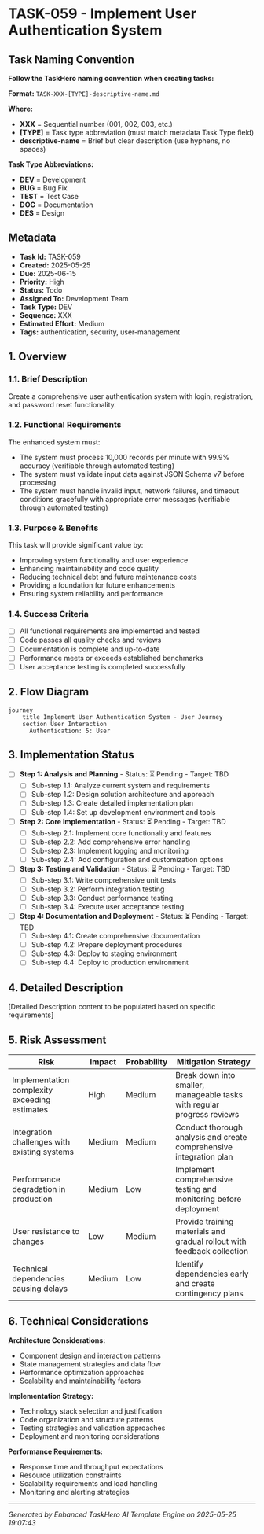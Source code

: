# TASK-059 - Implement User Authentication System

## Task Naming Convention
**Follow the TaskHero naming convention when creating tasks:**

**Format:** `TASK-XXX-[TYPE]-descriptive-name.md`

**Where:**
- **XXX** = Sequential number (001, 002, 003, etc.)
- **[TYPE]** = Task type abbreviation (must match metadata Task Type field)
- **descriptive-name** = Brief but clear description (use hyphens, no spaces)

**Task Type Abbreviations:**
- **DEV** = Development
- **BUG** = Bug Fix
- **TEST** = Test Case
- **DOC** = Documentation
- **DES** = Design

## Metadata
- **Task Id:** TASK-059
- **Created:** 2025-05-25
- **Due:** 2025-06-15
- **Priority:** High
- **Status:** Todo
- **Assigned To:** Development Team
- **Task Type:** DEV
- **Sequence:** XXX
- **Estimated Effort:** Medium
- **Tags:** authentication, security, user-management

## 1. Overview
### 1.1. Brief Description
Create a comprehensive user authentication system with login, registration, and password reset functionality.

### 1.2. Functional Requirements
The enhanced system must:
- The system must process 10,000 records per minute with 99.9% accuracy (verifiable through automated testing)
- The system must validate input data against JSON Schema v7 before processing
- The system must handle invalid input, network failures, and timeout conditions gracefully with appropriate error messages (verifiable through automated testing)

### 1.3. Purpose & Benefits
This task will provide significant value by:
- Improving system functionality and user experience
- Enhancing maintainability and code quality
- Reducing technical debt and future maintenance costs
- Providing a foundation for future enhancements
- Ensuring system reliability and performance

### 1.4. Success Criteria
- [ ] All functional requirements are implemented and tested
- [ ] Code passes all quality checks and reviews
- [ ] Documentation is complete and up-to-date
- [ ] Performance meets or exceeds established benchmarks
- [ ] User acceptance testing is completed successfully

## 2. Flow Diagram
```mermaid
journey
    title Implement User Authentication System - User Journey
    section User Interaction
      Authentication: 5: User
```

## 3. Implementation Status
- [ ] **Step 1: Analysis and Planning** - Status: ⏳ Pending - Target: TBD
  - [ ] Sub-step 1.1: Analyze current system and requirements
  - [ ] Sub-step 1.2: Design solution architecture and approach
  - [ ] Sub-step 1.3: Create detailed implementation plan
  - [ ] Sub-step 1.4: Set up development environment and tools

- [ ] **Step 2: Core Implementation** - Status: ⏳ Pending - Target: TBD
  - [ ] Sub-step 2.1: Implement core functionality and features
  - [ ] Sub-step 2.2: Add comprehensive error handling
  - [ ] Sub-step 2.3: Implement logging and monitoring
  - [ ] Sub-step 2.4: Add configuration and customization options

- [ ] **Step 3: Testing and Validation** - Status: ⏳ Pending - Target: TBD
  - [ ] Sub-step 3.1: Write comprehensive unit tests
  - [ ] Sub-step 3.2: Perform integration testing
  - [ ] Sub-step 3.3: Conduct performance testing
  - [ ] Sub-step 3.4: Execute user acceptance testing

- [ ] **Step 4: Documentation and Deployment** - Status: ⏳ Pending - Target: TBD
  - [ ] Sub-step 4.1: Create comprehensive documentation
  - [ ] Sub-step 4.2: Prepare deployment procedures
  - [ ] Sub-step 4.3: Deploy to staging environment
  - [ ] Sub-step 4.4: Deploy to production environment

## 4. Detailed Description
[Detailed Description content to be populated based on specific requirements]

## 5. Risk Assessment
| Risk | Impact | Probability | Mitigation Strategy |
|------|--------|-------------|-------------------|
| Implementation complexity exceeding estimates | High | Medium | Break down into smaller, manageable tasks with regular progress reviews |
| Integration challenges with existing systems | Medium | Medium | Conduct thorough analysis and create comprehensive integration plan |
| Performance degradation in production | Medium | Low | Implement comprehensive testing and monitoring before deployment |
| User resistance to changes | Low | Medium | Provide training materials and gradual rollout with feedback collection |
| Technical dependencies causing delays | Medium | Low | Identify dependencies early and create contingency plans |

## 6. Technical Considerations
**Architecture Considerations:**
- Component design and interaction patterns
- State management strategies and data flow
- Performance optimization approaches
- Scalability and maintainability factors

**Implementation Strategy:**
- Technology stack selection and justification
- Code organization and structure patterns
- Testing strategies and validation approaches
- Deployment and monitoring considerations

**Performance Requirements:**
- Response time and throughput expectations
- Resource utilization constraints
- Scalability requirements and load handling
- Monitoring and alerting strategies

---
*Generated by Enhanced TaskHero AI Template Engine on 2025-05-25 19:07:43*